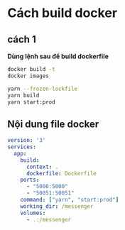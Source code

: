 # Cách build docker

## cách 1

**Dùng lệnh sau để build dockerfile**

```bash
docker build -t
docker images
```
```bash
yarn --frozen-lockfile
yarn build
yarn start:prod
```
## Nội dung file docker

```yml
version: '3'
services:
  app:
    build:
      context: .
      dockerfile: Dockerfile
    ports:
      - "5000:5000"
      - "50051:50051"
    command: ["yarn", "start:prod"]
    working_dir: /messenger
    volumes:
      - .:/messenger
    
```